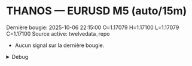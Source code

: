 # THANOS — EURUSD M5 (auto/15m)
Dernière bougie: 2025-10-06 22:15:00  O=1.17079  H=1.17100  L=1.17079  C=1.17100
Source active: twelvedata_repo

- Aucun signal sur la dernière bougie.

<details><summary>Debug</summary>

- TD_API_KEY manquant.

</details>